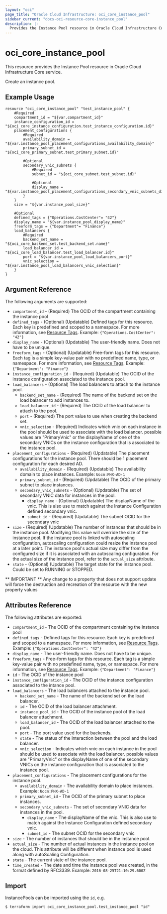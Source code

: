 ```yaml
---
layout: "oci"
page_title: "Oracle Cloud Infrastructure: oci_core_instance_pool"
sidebar_current: "docs-oci-resource-core-instance_pool"
description: |-
  Provides the Instance Pool resource in Oracle Cloud Infrastructure Core service
---
```


# oci_core_instance_pool
This resource provides the Instance Pool resource in Oracle Cloud Infrastructure Core service.

Create an instance pool.

## Example Usage

```hcl
resource "oci_core_instance_pool" "test_instance_pool" {
	#Required
	compartment_id = "${var.compartment_id}"
	instance_configuration_id = "${oci_core_instance_configuration.test_instance_configuration.id}"
	placement_configurations {
		#Required
		availability_domain = "${var.instance_pool_placement_configurations_availability_domain}"
		primary_subnet_id = "${oci_core_primary_subnet.test_primary_subnet.id}"

		#Optional
		secondary_vnic_subnets {
			#Required
			subnet_id = "${oci_core_subnet.test_subnet.id}"

			#Optional
			display_name = "${var.instance_pool_placement_configurations_secondary_vnic_subnets_display_name}"
		}
	}
	size = "${var.instance_pool_size}"

	#Optional
	defined_tags = {"Operations.CostCenter"= "42"}
	display_name = "${var.instance_pool_display_name}"
	freeform_tags = {"Department"= "Finance"}
	load_balancers {
		#Required
		backend_set_name = "${oci_core_backend_set.test_backend_set.name}"
		load_balancer_id = "${oci_core_load_balancer.test_load_balancer.id}"
		port = "${var.instance_pool_load_balancers_port}"
		vnic_selection = "${var.instance_pool_load_balancers_vnic_selection}"
	}
}
```

## Argument Reference

The following arguments are supported:

* `compartment_id` - (Required) The OCID of the compartment containing the instance pool
* `defined_tags` - (Optional) (Updatable) Defined tags for this resource. Each key is predefined and scoped to a namespace. For more information, see [Resource Tags](https://docs.cloud.oracle.com/iaas/Content/General/Concepts/resourcetags.htm).  Example: `{"Operations.CostCenter": "42"}` 
* `display_name` - (Optional) (Updatable) The user-friendly name.  Does not have to be unique.
* `freeform_tags` - (Optional) (Updatable) Free-form tags for this resource. Each tag is a simple key-value pair with no predefined name, type, or namespace. For more information, see [Resource Tags](https://docs.cloud.oracle.com/iaas/Content/General/Concepts/resourcetags.htm).  Example: `{"Department": "Finance"}` 
* `instance_configuration_id` - (Required) (Updatable) The OCID of the instance configuration associated to the instance pool.
* `load_balancers` - (Optional) The load balancers to attach to the instance pool. 
	* `backend_set_name` - (Required) The name of the backend set on the load balancer to add instances to.
	* `load_balancer_id` - (Required) The OCID of the load balancer to attach to the pool.
	* `port` - (Required) The port value to use when creating the backend set.
	* `vnic_selection` - (Required) Indicates which vnic on each instance in the pool should be used to associate with the load balancer. possible values are "PrimaryVnic" or the displayName of one of the secondary VNICs on the instance configuration that is associated to the instance pool.
* `placement_configurations` - (Required) (Updatable) The placement configurations for the instance pool. There should be 1 placement configuration for each desired AD. 
	* `availability_domain` - (Required) (Updatable) The availability domain to place instances. Example: `Uocm:PHX-AD-1` 
	* `primary_subnet_id` - (Required) (Updatable) The OCID of the primary subnet to place instances.
	* `secondary_vnic_subnets` - (Optional) (Updatable) The set of secondary VNIC data for instances in the pool.
		* `display_name` - (Optional) (Updatable) The displayName of the vnic. This is also use to match against the Instance Configuration defined secondary vnic. 
		* `subnet_id` - (Required) (Updatable) The subnet OCID for the secondary vnic
* `size` - (Required) (Updatable) The number of instances that should be in the instance pool. Modifying this value will override the size of the instance pool. If the instance pool is linked with autoscaling configuration, autoscaling configuration could resize the instance pool at a later point. The instance pool's actual size may differ from the configured size if it is associated with an autoscaling configuration. For the actual size of the instance pool, refer to the `actual_size` attribute. 
* `state` - (Optional) (Updatable) The target state for the instance pool. Could be set to RUNNING or STOPPED.

** IMPORTANT **
Any change to a property that does not support update will force the destruction and recreation of the resource with the new property values

## Attributes Reference

The following attributes are exported:

* `compartment_id` - The OCID of the compartment containing the instance pool
* `defined_tags` - Defined tags for this resource. Each key is predefined and scoped to a namespace. For more information, see [Resource Tags](https://docs.cloud.oracle.com/iaas/Content/General/Concepts/resourcetags.htm).  Example: `{"Operations.CostCenter": "42"}` 
* `display_name` - The user-friendly name.  Does not have to be unique.
* `freeform_tags` - Free-form tags for this resource. Each tag is a simple key-value pair with no predefined name, type, or namespace. For more information, see [Resource Tags](https://docs.cloud.oracle.com/iaas/Content/General/Concepts/resourcetags.htm).  Example: `{"Department": "Finance"}` 
* `id` - The OCID of the instance pool
* `instance_configuration_id` - The OCID of the instance configuration associated to the intance pool.
* `load_balancers` - The load balancers attached to the instance pool. 
	* `backend_set_name` - The name of the backend set on the load balancer.
	* `id` - The OCID of the load balancer attachment.
	* `instance_pool_id` - The OCID of the instance pool of the load balancer attachment.
	* `load_balancer_id` - The OCID of the load balancer attached to the pool.
	* `port` - The port value used for the backends.
	* `state` - The status of the interaction between the pool and the load balancer.
	* `vnic_selection` - Indicates which vnic on each instance in the pool should be used to associate with the load balancer. possible values are "PrimaryVnic" or the displayName of one of the secondary VNICs on the instance configuration that is associated to the instance pool.
* `placement_configurations` - The placement configurations for the instance pool.
	* `availability_domain` - The availability domain to place instances. Example: `Uocm:PHX-AD-1` 
	* `primary_subnet_id` - The OCID of the primary subnet to place instances.
	* `secondary_vnic_subnets` - The set of secondary VNIC data for instances in the pool.
		* `display_name` - The displayName of the vnic. This is also use to match against the Instance Configuration defined secondary vnic. 
		* `subnet_id` - The subnet OCID for the secondary vnic
* `size` - The number of instances that should be in the instance pool.
* `actual_size` - The number of actual instances in the instance pool on the cloud. This attribute will be different when instance pool is used along with autoScaling Configuration.
* `state` - The current state of the instance pool.
* `time_created` - The date and time the instance pool was created, in the format defined by RFC3339. Example: `2016-08-25T21:10:29.600Z` 

## Import

InstancePools can be imported using the `id`, e.g.

```
$ terraform import oci_core_instance_pool.test_instance_pool "id"
```

